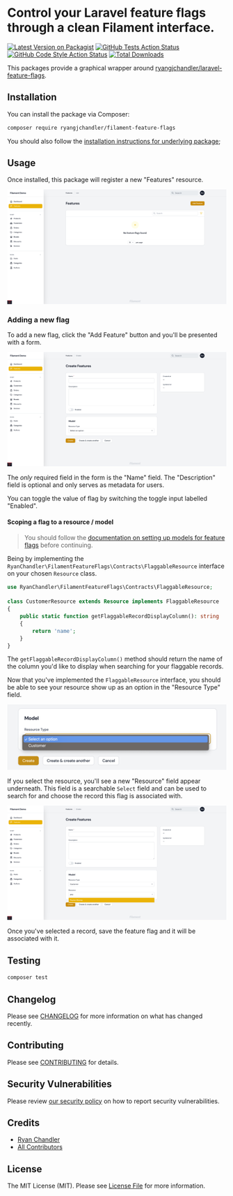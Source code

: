 # Control your Laravel feature flags through a clean Filament interface.

[![Latest Version on Packagist](https://img.shields.io/packagist/v/ryangjchandler/filament-feature-flags.svg?style=flat-square)](https://packagist.org/packages/ryangjchandler/filament-feature-flags)
[![GitHub Tests Action Status](https://img.shields.io/github/workflow/status/ryangjchandler/filament-feature-flags/run-tests?label=tests)](https://github.com/ryangjchandler/filament-feature-flags/actions?query=workflow%3Arun-tests+branch%3Amain)
[![GitHub Code Style Action Status](https://img.shields.io/github/workflow/status/ryangjchandler/filament-feature-flags/Check%20&%20fix%20styling?label=code%20style)](https://github.com/ryangjchandler/filament-feature-flags/actions?query=workflow%3A"Check+%26+fix+styling"+branch%3Amain)
[![Total Downloads](https://img.shields.io/packagist/dt/ryangjchandler/filament-feature-flags.svg?style=flat-square)](https://packagist.org/packages/ryangjchandler/filament-feature-flags)

This packages provide a graphical wrapper around [ryangjchandler/laravel-feature-flags](https://github.com/ryangjchandler/laravel-feature-flags).

## Installation

You can install the package via Composer:

```bash
composer require ryangjchandler/filament-feature-flags
```

You should also follow the [installation instructions for underlying package](https://github.com/ryangjchandler/laravel-feature-flags#installation);

## Usage

Once installed, this package will register a new "Features" resource.

![Empty resource](art/empty-resource.png)

### Adding a new flag

To add a new flag, click the "Add Feature" button and you'll be presented with a form.

![Empty create form](art/create-form.png)

The _only_ required field in the form is the "Name" field. The "Description" field is optional and only serves as metadata for users.

You can toggle the value of flag by switching the toggle input labelled "Enabled".

#### Scoping a flag to a resource / model

> You should follow the [documentation on setting up models for feature flags](https://github.com/ryangjchandler/laravel-feature-flags#model-flags) before continuing.

Being by implementing the `RyanChandler\FilamentFeatureFlags\Contracts\FlaggableResource` interface on your chosen `Resource` class.

```php
use RyanChandler\FilamentFeatureFlags\Contracts\FlaggableResource;

class CustomerResource extends Resource implements FlaggableResource
{
    public static function getFlaggableRecordDisplayColumn(): string
    {
        return 'name';
    }
}
```

The `getFlaggableRecordDisplayColumn()` method should return the name of the column you'd like to display when searching for your flaggable records.

Now that you've implemented the `FlaggableResource` interface, you should be able to see your resource show up as an option in the "Resource Type" field.

![Resource type](art/resource-type.png)

If you select the resource, you'll see a new "Resource" field appear underneath. This field is a searchable `Select` field and can be used to search for and choose the record this flag is associated with.

![Resource searching](art/resource-searching.png)

Once you've selected a record, save the feature flag and it will be associated with it.

## Testing

```bash
composer test
```

## Changelog

Please see [CHANGELOG](CHANGELOG.md) for more information on what has changed recently.

## Contributing

Please see [CONTRIBUTING](.github/CONTRIBUTING.md) for details.

## Security Vulnerabilities

Please review [our security policy](../../security/policy) on how to report security vulnerabilities.

## Credits

- [Ryan Chandler](https://github.com/ryangjchandler)
- [All Contributors](../../contributors)

## License

The MIT License (MIT). Please see [License File](LICENSE.md) for more information.
